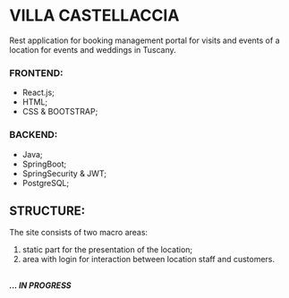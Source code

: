 # VILLA CASTELLACCIA
Rest application for booking management portal for visits and events of a location for events and weddings in Tuscany.

### FRONTEND:
- React.js;
- HTML;
- CSS & BOOTSTRAP;

### BACKEND:
- Java;
- SpringBoot;
- SpringSecurity & JWT;
- PostgreSQL;

## STRUCTURE:
The site consists of two macro areas:
1) static part for the presentation of the location;
2) area with login for interaction between location staff and customers.

## 

***... IN PROGRESS***

